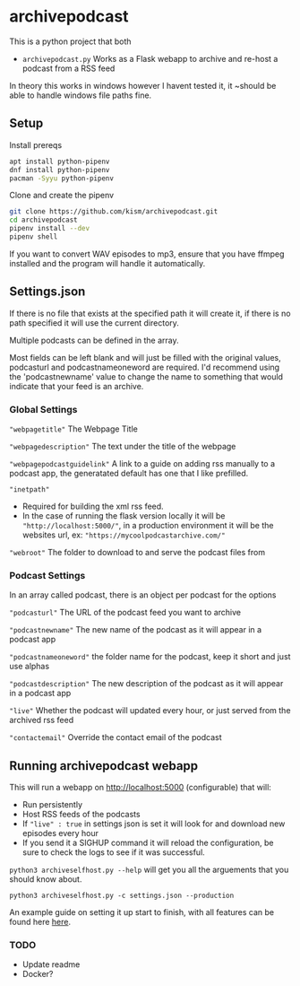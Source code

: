 # archivepodcast

This is a python project that both

- `archivepodcast.py` Works as a Flask webapp to archive and re-host a podcast from a RSS feed

In theory this works in windows however I havent tested it, it ~should be able to handle windows file paths fine.

## Setup

Install prereqs

```bash
apt install python-pipenv
dnf install python-pipenv
pacman -Syyu python-pipenv
```

Clone and create the pipenv

```bash
git clone https://github.com/kism/archivepodcast.git
cd archivepodcast
pipenv install --dev
pipenv shell
```

If you want to convert WAV episodes to mp3, ensure that you have ffmpeg installed and the program will handle it automatically.

## Settings.json

If there is no file that exists at the specified path it will create it, if there is no path specified it will use the current directory.

Multiple podcasts can be defined in the array.

Most fields can be left blank and will just be filled with the original values, podcasturl and podcastnameoneword are required. I'd recommend using the 'podcastnewname' value to change the name to something that would indicate that your feed is an archive.

### Global Settings

`"webpagetitle"` The Webpage Title

`"webpagedescription"` The text under the title of the webpage

`"webpagepodcastguidelink"` A link to a guide on adding rss manually to a podcast app, the generatated default has one that I like prefilled.

`"inetpath"`

- Required for building the xml rss feed.
- In the case of running the flask version locally it will be `"http://localhost:5000/"`, in a production environment it will be the websites url, ex: `"https://mycoolpodcastarchive.com/"`

`"webroot"` The folder to download to and serve the podcast files from

### Podcast Settings

In an array called podcast, there is an object per podcast for the options

`"podcasturl"` The URL of the podcast feed you want to archive

`"podcastnewname"` The new name of the podcast as it will appear in a podcast app

`"podcastnameoneword"` the folder name for the podcast, keep it short and just use alphas

`"podcastdescription"` The new description of the podcast as it will appear in a podcast app

`"live"` Whether the podcast will updated every hour, or just served from the archived rss feed

`"contactemail"` Override the contact email of the podcast

## Running archivepodcast webapp

This will run a webapp on <http://localhost:5000> (configurable) that will:

- Run persistently
- Host RSS feeds of the podcasts
- If `"live" : true` in settings json is set it will look for and download new episodes every hour
- If you send it a SIGHUP command it will reload the configuration, be sure to check the logs to see if it was successful.

`python3 archiveselfhost.py --help` will get you all the arguements that you should know about.

`python3 archiveselfhost.py -c settings.json --production`

An example guide on setting it up start to finish, with all features can be found here [here](README_examplesetup.md).

### TODO

- Update readme
- Docker?
